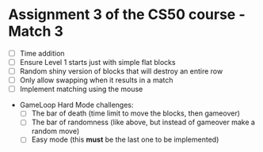# Assignment 3 of the CS50 course - Match 3
- [ ] Time addition<br>
- [ ] Ensure Level 1 starts just with simple flat blocks<br>
- [ ] Random shiny version of blocks that will destroy an entire row<br>
- [ ] Only allow swapping when it results in a match<br>
- [ ] Implement matching using the mouse<br>
- GameLoop Hard Mode challenges:<br>
    - [ ] The bar of death (time limit to move the blocks, then gameover)<br>
    - [ ] The bar of randomness (like above, but instead of gameover make a random move)<br>
    - [ ] Easy mode (this **must** be the last one to be implemented)<br>
